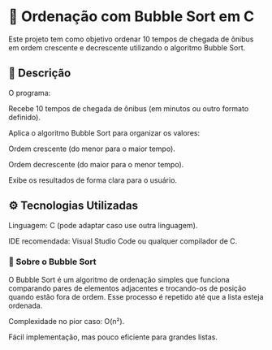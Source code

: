 # 🚌 Ordenação com Bubble Sort em C 

Este projeto tem como objetivo ordenar 10 tempos de chegada de ônibus em ordem crescente e decrescente utilizando o algoritmo Bubble Sort.

## 📌 Descrição

O programa:

Recebe 10 tempos de chegada de ônibus (em minutos ou outro formato definido).

Aplica o algoritmo Bubble Sort para organizar os valores:

Ordem crescente (do menor para o maior tempo).

Ordem decrescente (do maior para o menor tempo).

Exibe os resultados de forma clara para o usuário.

## ⚙️ Tecnologias Utilizadas

Linguagem: C (pode adaptar caso use outra linguagem).

IDE recomendada: Visual Studio Code ou qualquer compilador de C.

### 📖 Sobre o Bubble Sort

O Bubble Sort é um algoritmo de ordenação simples que funciona comparando pares de elementos adjacentes e trocando-os de posição quando estão fora de ordem. Esse processo é repetido até que a lista esteja ordenada.

Complexidade no pior caso: O(n²).

Fácil implementação, mas pouco eficiente para grandes listas.
